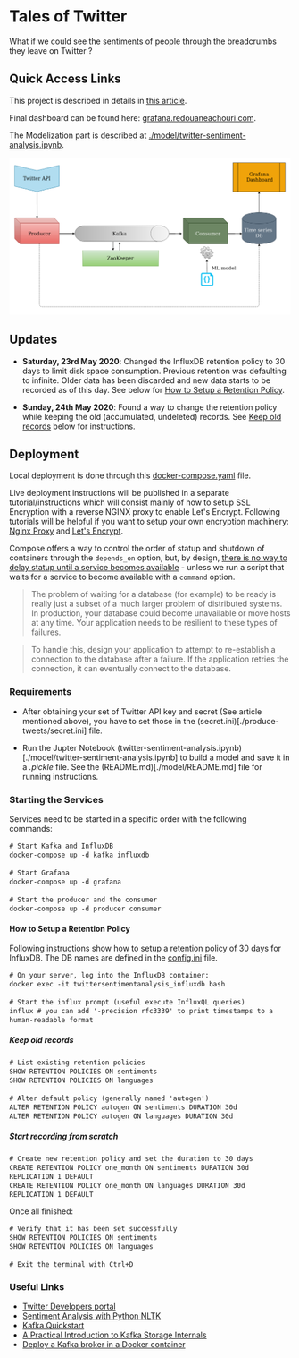 # Tales of Twitter
What if we could see the sentiments of people through the breadcrumbs they leave on Twitter ?

## Quick Access Links

This project is described in details in [this article](https://medium.com/@redouane.achouri/twitter-sentiment-analysis-a-tale-of-stream-processing-8fd92e19a6e6).

Final dashboard can be found here: [grafana.redouaneachouri.com](http://grafana.redouaneachouri.com/d/_TYUeQCZk/twitter-sentiment-analysis).

The Modelization part is described at [./model/twitter-sentiment-analysis.ipynb](./model/twitter-sentiment-analysis.ipynb).

![Architecture diagram](docs/twitter-sentiment-analysis-diagram.png)

## Updates
- __Saturday, 23rd May 2020__: Changed the InfluxDB retention policy to 30 days to limit disk space consumption. Previous retention was defaulting to infinite. Older data has been discarded and new data starts to be recorded as of this day. See below for [How to Setup a Retention Policy](#how-to-setup-a-retention-policy).

- __Sunday, 24th May 2020__: Found a way to change the retention policy while keeping the old (accumulated, undeleted) records. See [Keep old records](#keep-old-records) below for instructions.


## Deployment

Local deployment is done through this [docker-compose.yaml](docker-compose.yaml) file.

Live deployment instructions will be published in a separate tutorial/instructions which will consist mainly of how to setup SSL Encryption with a reverse NGINX proxy to enable Let's Encrypt. Following tutorials will be helpful if you want to setup your own encryption machinery: [Nginx Proxy](https://github.com/nginx-proxy/nginx-proxy) and [Let's Encrypt](https://github.com/nginx-proxy/docker-letsencrypt-nginx-proxy-companion).

Compose offers a way to control the order of statup and shutdown of containers through the `depends_on` option, but, by design, [there is no way to delay statup until a service becomes available](https://docs.docker.com/compose/startup-order/) - unless we run a script that waits for a service to become available with a `command` option.

> The problem of waiting for a database (for example) to be ready is really just a subset of a much larger problem of distributed systems. In production, your database could become unavailable or move hosts at any time. Your application needs to be resilient to these types of failures.

> To handle this, design your application to attempt to re-establish a connection to the database after a failure. If the application retries the connection, it can eventually connect to the database.

### Requirements

- After obtaining your set of Twitter API key and secret (See article mentioned above), you have to set those in the (secret.ini)[./produce-tweets/secret.ini] file.

- Run the Jupter Notebook (twitter-sentiment-analysis.ipynb)[./model/twitter-sentiment-analysis.ipynb] to build a model and save it in a *.pickle* file. See the (README.md)[./model/README.md] file for running instructions.

### Starting the Services

Services need to be started in a specific order with the following commands:
```
# Start Kafka and InfluxDB
docker-compose up -d kafka influxdb

# Start Grafana
docker-compose up -d grafana

# Start the producer and the consumer
docker-compose up -d producer consumer
```

#### How to Setup a Retention Policy

Following instructions show how to setup a retention policy of 30 days for InfluxDB. The DB names are defined in the [config.ini](./config.ini) file.

```
# On your server, log into the InfluxDB container:
docker exec -it twittersentimentanalysis_influxdb bash

# Start the influx prompt (useful execute InfluxQL queries)
influx # you can add '-precision rfc3339' to print timestamps to a human-readable format
```

##### Keep old records
```
# List existing retention policies
SHOW RETENTION POLICIES ON sentiments
SHOW RETENTION POLICIES ON languages

# Alter default policy (generally named 'autogen')
ALTER RETENTION POLICY autogen ON sentiments DURATION 30d
ALTER RETENTION POLICY autogen ON languages DURATION 30d
```

##### Start recording from scratch

```
# Create new retention policy and set the duration to 30 days
CREATE RETENTION POLICY one_month ON sentiments DURATION 30d REPLICATION 1 DEFAULT
CREATE RETENTION POLICY one_month ON languages DURATION 30d REPLICATION 1 DEFAULT
```

Once all finished:
```
# Verify that it has been set successfully
SHOW RETENTION POLICIES ON sentiments
SHOW RETENTION POLICIES ON languages

# Exit the terminal with Ctrl+D
```

### Useful Links
- [Twitter Developers portal](https://developer.twitter.com/en/docs)
- [Sentiment Analysis with Python NLTK](https://www.digitalocean.com/community/tutorials/how-to-perform-sentiment-analysis-in-python-3-using-the-natural-language-toolkit-nltk)
- [Kafka Quickstart](https://kafka.apache.org/quickstart)
- [A Practical Introduction to Kafka Storage Internals](https://medium.com/@durgaswaroop/a-practical-introduction-to-kafka-storage-internals-d5b544f6925f)
- [Deploy a Kafka broker in a Docker container](https://www.kaaproject.org/kafka-docker)
